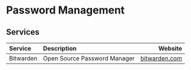 # Password Management

## Services

| Service   | Description                  | Website                                |
| :-------- | :--------------------------- | -------------------------------------: |
| Bitwarden | Open Source Password Manager | [bitwarden.com](https://bitwarden.com) |